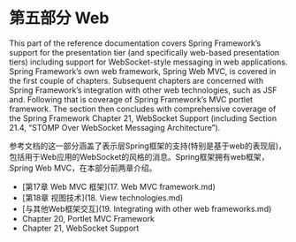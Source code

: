 # 第五部分 Web

This part of the reference documentation covers Spring Framework’s support for the presentation tier
(and specifically web-based presentation tiers) including support for WebSocket-style messaging in web
applications.
Spring Framework’s own web framework, Spring Web MVC, is covered in the first couple of chapters.
Subsequent chapters are concerned with Spring Framework’s integration with other web technologies,
such as JSF and.
Following that is coverage of Spring Framework’s MVC portlet framework.
The section then concludes with comprehensive coverage of the Spring Framework Chapter 21,
WebSocket Support (including Section 21.4, “STOMP Over WebSocket Messaging Architecture”).

参考文档的这一部分涵盖了表示层Spring框架的支持(特别是基于web的表现层)，包括用于Web应用的WebSocket的风格的消息。Spring框架拥有web框架，Spring Web MVC，在本部分前两章介绍。

* [第17章 Web MVC 框架](17. Web MVC framework.md)
* [第18章 视图技术](18. View technologies.md)
* [与其他Web框架交互](19. Integrating with other web frameworks.md)
* Chapter 20, Portlet MVC Framework
* Chapter 21, WebSocket Support
